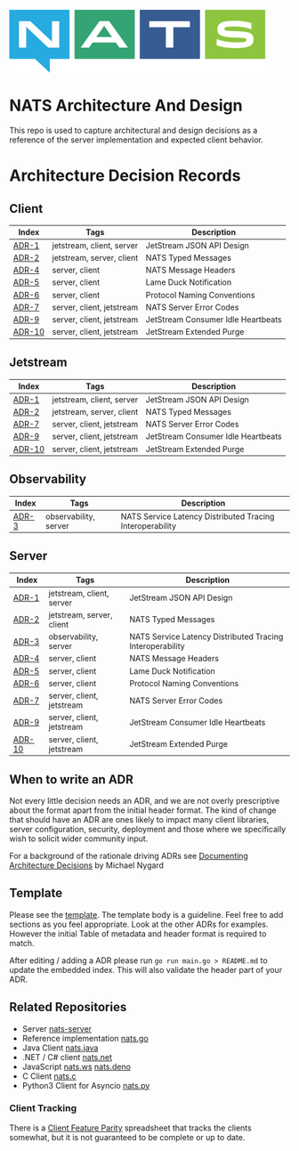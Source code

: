 ![NATS](large-logo.png)

# NATS Architecture And Design

This repo is used to capture architectural and design decisions as a reference of the server implementation and expected client behavior.

# Architecture Decision Records
## Client

|Index|Tags|Description|
|-----|----|-----------|
|[ADR-1](adr/0001-jetstream-json-api-design.md)|jetstream, client, server|JetStream JSON API Design|
|[ADR-2](adr/0002-nats-typed-messages.md)|jetstream, server, client|NATS Typed Messages|
|[ADR-4](adr/0004-nats-headers.md)|server, client|NATS Message Headers|
|[ADR-5](adr/0005-lame-duck-notification.md)|server, client|Lame Duck Notification|
|[ADR-6](adr/0006-protocol-naming-conventions.md)|server, client|Protocol Naming Conventions|
|[ADR-7](adr/0007-error-codes.md)|server, client, jetstream|NATS Server Error Codes|
|[ADR-9](adr/0009-js-idle-heartbeat.md)|server, client, jetstream|JetStream Consumer Idle Heartbeats|
|[ADR-10](adr/0010-js-purge.md)|server, client, jetstream|JetStream Extended Purge|

## Jetstream

|Index|Tags|Description|
|-----|----|-----------|
|[ADR-1](adr/0001-jetstream-json-api-design.md)|jetstream, client, server|JetStream JSON API Design|
|[ADR-2](adr/0002-nats-typed-messages.md)|jetstream, server, client|NATS Typed Messages|
|[ADR-7](adr/0007-error-codes.md)|server, client, jetstream|NATS Server Error Codes|
|[ADR-9](adr/0009-js-idle-heartbeat.md)|server, client, jetstream|JetStream Consumer Idle Heartbeats|
|[ADR-10](adr/0010-js-purge.md)|server, client, jetstream|JetStream Extended Purge|

## Observability

|Index|Tags|Description|
|-----|----|-----------|
|[ADR-3](adr/0003-distributed-tracing.md)|observability, server|NATS Service Latency Distributed Tracing Interoperability|

## Server

|Index|Tags|Description|
|-----|----|-----------|
|[ADR-1](adr/0001-jetstream-json-api-design.md)|jetstream, client, server|JetStream JSON API Design|
|[ADR-2](adr/0002-nats-typed-messages.md)|jetstream, server, client|NATS Typed Messages|
|[ADR-3](adr/0003-distributed-tracing.md)|observability, server|NATS Service Latency Distributed Tracing Interoperability|
|[ADR-4](adr/0004-nats-headers.md)|server, client|NATS Message Headers|
|[ADR-5](adr/0005-lame-duck-notification.md)|server, client|Lame Duck Notification|
|[ADR-6](adr/0006-protocol-naming-conventions.md)|server, client|Protocol Naming Conventions|
|[ADR-7](adr/0007-error-codes.md)|server, client, jetstream|NATS Server Error Codes|
|[ADR-9](adr/0009-js-idle-heartbeat.md)|server, client, jetstream|JetStream Consumer Idle Heartbeats|
|[ADR-10](adr/0010-js-purge.md)|server, client, jetstream|JetStream Extended Purge|

## When to write an ADR

Not every little decision needs an ADR, and we are not overly prescriptive about the format apart from the initial header format.
The kind of change that should have an ADR are ones likely to impact many client libraries, server configuration, security, deployment
and those where we specifically wish to solicit wider community input.

For a background of the rationale driving ADRs see [Documenting Architecture Decisions](https://cognitect.com/blog/2011/11/15/documenting-architecture-decisions) by
Michael Nygard

## Template

Please see the [template](adr-template.md). The template body is a guideline. Feel free to add sections as you feel appropriate. Look at the other ADRs for examples. However the initial Table of metadata and header format is required to match.

After editing / adding a ADR please run `go run main.go > README.md` to update the embedded index. This will also validate the header part of your ADR.

## Related Repositories

 * Server [nats-server](https://github.com/nats-io/nats-server)
 * Reference implementation [nats.go](https://github.com/nats-io/nats.go)
 * Java Client [nats.java](https://github.com/nats-io/nats..java)
 * .NET / C# client [nats.net](https://github.com/nats-io/nats.net)
 * JavaScript [nats.ws](https://github.com/nats-io/nats.ws) [nats.deno](https://github.com/nats-io/nats.deno)
 * C Client [nats.c](https://github.com/nats-io/nats.c)
 * Python3 Client for Asyncio [nats.py](https://github.com/nats-io/nats.py)

### Client Tracking

There is a [Client Feature Parity](https://docs.google.com/spreadsheets/d/1VcYcKqwOp8h8zZwNSRXMS5wrdA1jZz6AumMTHZbXrmY/edit#gid=1032495336) spreadsheet that tracks the clients somewhat, but it is not guaranteed to be complete or up to date.
